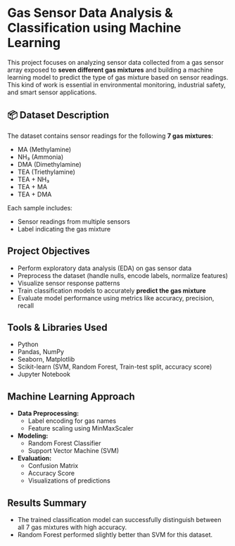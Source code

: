 # Gas Sensor Data Analysis & Classification using Machine Learning

This project focuses on analyzing sensor data collected from a gas sensor array exposed to **seven different gas mixtures** and building a machine learning model to predict the type of gas mixture based on sensor readings. This kind of work is essential in environmental monitoring, industrial safety, and smart sensor applications.


## 📦 Dataset Description

The dataset contains sensor readings for the following **7 gas mixtures**:

- MA (Methylamine)
- NH₃ (Ammonia)
- DMA (Dimethylamine)
- TEA (Triethylamine)
- TEA + NH₃
- TEA + MA
- TEA + DMA

Each sample includes:
- Sensor readings from multiple sensors
- Label indicating the gas mixture


## Project Objectives

- Perform exploratory data analysis (EDA) on gas sensor data
- Preprocess the dataset (handle nulls, encode labels, normalize features)
- Visualize sensor response patterns
- Train classification models to accurately **predict the gas mixture**
- Evaluate model performance using metrics like accuracy, precision, recall


## Tools & Libraries Used

- Python
- Pandas, NumPy
- Seaborn, Matplotlib
- Scikit-learn (SVM, Random Forest, Train-test split, accuracy score)
- Jupyter Notebook

## Machine Learning Approach

- **Data Preprocessing:**
  - Label encoding for gas names
  - Feature scaling using MinMaxScaler
- **Modeling:**
  - Random Forest Classifier
  - Support Vector Machine (SVM)
- **Evaluation:**
  - Confusion Matrix
  - Accuracy Score
  - Visualizations of predictions


## Results Summary

- The trained classification model can successfully distinguish between all 7 gas mixtures with high accuracy.
- Random Forest performed slightly better than SVM for this dataset.

